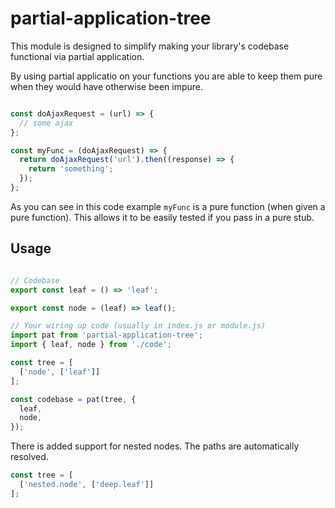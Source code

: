 # partial-application-tree

This module is designed to simplify making your library's codebase functional via partial application.

By using partial applicatio on your functions you are able to keep them pure when they would have otherwise been impure.

```js

const doAjaxRequest = (url) => {
  // some ajax
};

const myFunc = (doAjaxRequest) => {
  return doAjaxRequest('url').then((response) => {
    return 'something';
  });
};

```

As you can see in this code example `myFunc` is a pure function (when given a pure function). This allows it to be easily tested if you pass in a pure stub.

## Usage

```js

// Codebase
export const leaf = () => 'leaf';

export const node = (leaf) => leaf();

// Your wiring up code (usually in index.js or module.js)
import pat from 'partial-application-tree';
import { leaf, node } from './code';

const tree = [
  ['node', ['leaf']]
];

const codebase = pat(tree, {
  leaf,
  node,
});

```

There is added support for nested nodes. The paths are automatically resolved.

```js
const tree = [
  ['nested.node', ['deep.leaf']]
];
```